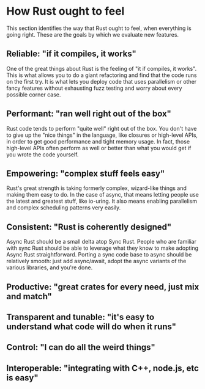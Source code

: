 # How Rust ought to feel

This section identifies the way that Rust ought to feel, when everything is going right. These are the goals by which we evaluate new features.

## Reliable: "if it compiles, it works"

One of the great things about Rust is the feeling of "it if compiles, it works". This is what allows you to do a giant refactoring and find that the code runs on the first try. It is what lets you deploy code that uses parallelism or other fancy features without exhausting fuzz testing and worry about every possible corner case.

## Performant: "ran well right out of the box"

Rust code tends to perform "quite well" right out of the box. You don't have to give up the "nice things" in the language, like closures or high-level APIs, in order to get good performance and tight memory usage. In fact, those high-level APIs often perform as well or better than what you would get if you wrote the code yourself.

## Empowering: "complex stuff feels easy"

Rust's great strength is taking formerly complex, wizard-like things and making them easy to do. In the case of async, that means letting people use the latest and greatest stuff, like io-uring. It also means enabling parallelism and complex scheduling patterns very easily.

## Consistent: "Rust is coherently designed"

Async Rust should be a small delta atop Sync Rust. People who are familiar with sync Rust should be able to leverage what they know to make adopting Async Rust straightforward. Porting a sync code base to async should be relatively smooth: just add async/await, adopt the async variants of the various libraries, and you're done.

## Productive: "great crates for every need, just mix and match"

## Transparent and tunable: "it's easy to understand what code will do when it runs"

## Control: "I can do all the weird things"

## Interoperable: "integrating with C++, node.js, etc is easy"
